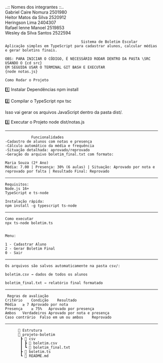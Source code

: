 ..:: Nomes dos integrantes ::..    
Gabriel Caire Nomura 2501980   
Heitor Matos da Silva 2520912   
Heringson Lima 2404307   
Rafael Ienne Manoel 2519853   
Wesley da Silva Santos 2522594                                    
                                  
                                       Sistema de Boletim Escolar
    Aplicação simples em TypeScript para cadastrar alunos, calcular médias e gerar boletins finais.

    OBS: PARA INICIAR O CÓDIGO, É NECESSÁRIO RODAR DENTRO DA PASTA \SRC USANDO O {cd src}
    EM SEGUIDA USAR O TERMINAL GIT BASH E EXECUTAR
    {node notas.js}

    Como Rodar o Projeto
1️⃣ Instalar Dependências
npm install

2️⃣ Compilar o TypeScript
npx tsc

Isso vai gerar os arquivos JavaScript dentro da pasta dist/.

3️⃣ Executar o Projeto
node dist/notas.js

______________________________________________________________________________________________________

                Funcionalidades
    -Cadastro de alunos com notas e presença
    -Cálculo automático da média e frequência
    -Situação detalhada: aprovado/reprovado
    -Geração do arquivo boletim_final.txt com formato:

    Maria Souza (2º Ano)
    Média: 7.00 | Presença: 30% (6 aulas) | Situação: Aprovado por nota e reprovado por falta | Resultado Final: Reprovado

______________________________________________________________________________________________________

    Requisitos:
    Node.js 16+
    TypeScript e ts-node
    
    Instalação rápida:
    npm install -g typescript ts-node

______________________________________________________________________________________________________    


    Como executar
    npx ts-node boletim.ts
    
    
    Menu:
    
    1 - Cadastrar Aluno
    2 - Gerar Boletim Final
    0 - Sair

______________________________________________________________________________________________________

    Os arquivos são salvos automaticamente na pasta csv/:
    
    boletim.csv → dados de todos os alunos
    
    boletim_final.txt → relatório final formatado

______________________________________________________________________________________________________

     Regras de avaliação
    Critério	Condição	Resultado
    Média	≥ 7	Aprovado por nota
    Presença	≥ 75%	Aprovado por presença
    Ambos	Verdadeiros	Aprovado por nota e presença
    Caso contrário	Falso em um ou ambos	Reprovado

______________________________________________________________________________________________________

          📂 Estrutura
          📁 projeto-boletim
           ┣ 📁 csv
           ┃ ┣ 📄 boletim.csv
           ┃ ┗ 📄 boletim_final.txt
           ┣ 📄 boletim.ts
           ┗ 📄 README.md
